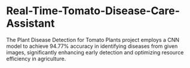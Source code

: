# Real-Time-Tomato-Disease-Care-Assistant
The Plant Disease Detection for Tomato Plants project employs a CNN model to achieve 94.77% accuracy in identifying diseases from  given images, significantly enhancing early detection and optimizing resource efficiency in agriculture.
